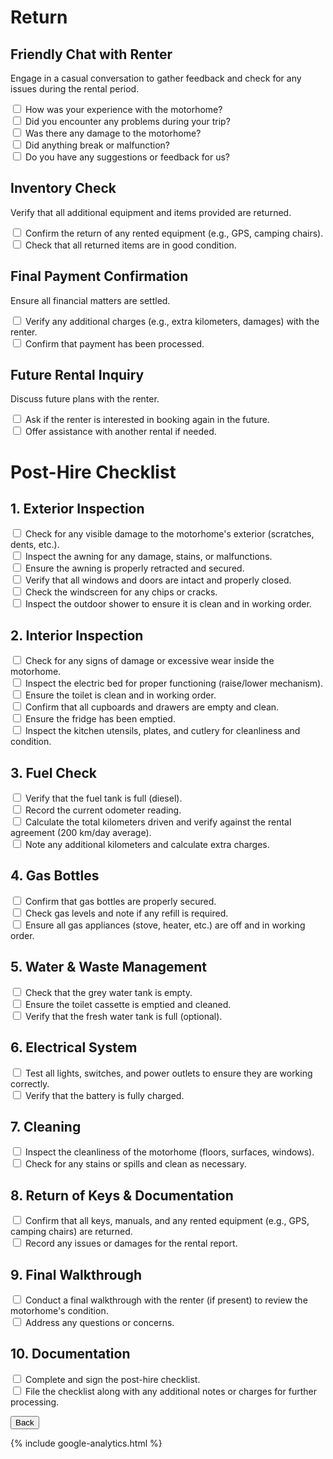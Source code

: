<link href="../../../styles/custom.css" rel="stylesheet" />

# Return

## Friendly Chat with Renter
Engage in a casual conversation to gather feedback and check for any issues during the rental period.

<label for="q1"><input type="checkbox" id="q1" /> How was your experience with the motorhome?</label>  
<label for="q2"><input type="checkbox" id="q2" /> Did you encounter any problems during your trip?</label>  
<label for="q3"><input type="checkbox" id="q3" /> Was there any damage to the motorhome?</label>  
<label for="q4"><input type="checkbox" id="q4" /> Did anything break or malfunction?</label>  
<label for="q5"><input type="checkbox" id="q5" /> Do you have any suggestions or feedback for us?</label>

## Inventory Check
Verify that all additional equipment and items provided are returned.

<label for="i1"><input type="checkbox" id="i1" /> Confirm the return of any rented equipment (e.g., GPS, camping chairs).</label>  
<label for="i2"><input type="checkbox" id="i2" /> Check that all returned items are in good condition.</label>

## Final Payment Confirmation
Ensure all financial matters are settled.

<label for="p1"><input type="checkbox" id="p1" /> Verify any additional charges (e.g., extra kilometers, damages) with the renter.</label>  
<label for="p2"><input type="checkbox" id="p2" /> Confirm that payment has been processed.</label>

## Future Rental Inquiry
Discuss future plans with the renter.

<label for="f1"><input type="checkbox" id="f1" /> Ask if the renter is interested in booking again in the future.</label>  
<label for="f2"><input type="checkbox" id="f2" /> Offer assistance with another rental if needed.</label>

# Post-Hire Checklist

## 1. Exterior Inspection
<label for="e1"><input type="checkbox" id="e1" /> Check for any visible damage to the motorhome's exterior (scratches, dents, etc.).</label>  
<label for="e2"><input type="checkbox" id="e2" /> Inspect the awning for any damage, stains, or malfunctions.</label>  
<label for="e3"><input type="checkbox" id="e3" /> Ensure the awning is properly retracted and secured.</label>  
<label for="e4"><input type="checkbox" id="e4" /> Verify that all windows and doors are intact and properly closed.</label>  
<label for="e5"><input type="checkbox" id="e5" /> Check the windscreen for any chips or cracks.</label>  
<label for="e6"><input type="checkbox" id="e6" /> Inspect the outdoor shower to ensure it is clean and in working order.</label>

## 2. Interior Inspection
<label for="i1"><input type="checkbox" id="i1" /> Check for any signs of damage or excessive wear inside the motorhome.</label>  
<label for="i2"><input type="checkbox" id="i2" /> Inspect the electric bed for proper functioning (raise/lower mechanism).</label>  
<label for="i3"><input type="checkbox" id="i3" /> Ensure the toilet is clean and in working order.</label>  
<label for="i4"><input type="checkbox" id="i4" /> Confirm that all cupboards and drawers are empty and clean.</label>  
<label for="i5"><input type="checkbox" id="i5" /> Ensure the fridge has been emptied.</label>  
<label for="i6"><input type="checkbox" id="i6" /> Inspect the kitchen utensils, plates, and cutlery for cleanliness and condition.</label>

## 3. Fuel Check
<label for="f1"><input type="checkbox" id="f1" /> Verify that the fuel tank is full (diesel).</label>  
<label for="f2"><input type="checkbox" id="f2" /> Record the current odometer reading.</label>  
<label for="f3"><input type="checkbox" id="f3" /> Calculate the total kilometers driven and verify against the rental agreement (200 km/day average).</label>  
<label for="f4"><input type="checkbox" id="f4" /> Note any additional kilometers and calculate extra charges.</label>

## 4. Gas Bottles
<label for="g1"><input type="checkbox" id="g1" /> Confirm that gas bottles are properly secured.</label>  
<label for="g2"><input type="checkbox" id="g2" /> Check gas levels and note if any refill is required.</label>  
<label for="g3"><input type="checkbox" id="g3" /> Ensure all gas appliances (stove, heater, etc.) are off and in working order.</label>

## 5. Water & Waste Management
<label for="w1"><input type="checkbox" id="w1" /> Check that the grey water tank is empty.</label>  
<label for="w2"><input type="checkbox" id="w2" /> Ensure the toilet cassette is emptied and cleaned.</label>  
<label for="w3"><input type="checkbox" id="w3" /> Verify that the fresh water tank is full (optional).</label>

## 6. Electrical System
<label for="es1"><input type="checkbox" id="es1" /> Test all lights, switches, and power outlets to ensure they are working correctly.</label>  
<label for="es2"><input type="checkbox" id="es2" /> Verify that the battery is fully charged.</label>

## 7. Cleaning
<label for="c1"><input type="checkbox" id="c1" /> Inspect the cleanliness of the motorhome (floors, surfaces, windows).</label>  
<label for="c2"><input type="checkbox" id="c2" /> Check for any stains or spills and clean as necessary.</label>

## 8. Return of Keys & Documentation
<label for="r1"><input type="checkbox" id="r1" /> Confirm that all keys, manuals, and any rented equipment (e.g., GPS, camping chairs) are returned.</label>  
<label for="r2"><input type="checkbox" id="r2" /> Record any issues or damages for the rental report.</label>

## 9. Final Walkthrough
<label for="fw1"><input type="checkbox" id="fw1" /> Conduct a final walkthrough with the renter (if present) to review the motorhome's condition.</label>  
<label for="fw2"><input type="checkbox" id="fw2" /> Address any questions or concerns.</label>

## 10. Documentation
<label for="d1"><input type="checkbox" id="d1" /> Complete and sign the post-hire checklist.</label>  
<label for="d2"><input type="checkbox" id="d2" /> File the checklist along with any additional notes or charges for further processing.</label>

<a href="../"><button class="nav-button"><i class="arrow arrow-left"></i> Back</button></a>

{% include google-analytics.html %}